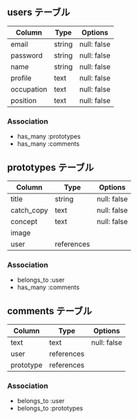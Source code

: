 ## users テーブル

| Column     | Type   | Options     |
| ---------- | ------ | ----------- |
| email      | string | null: false |
| password   | string | null: false |
| name       | string | null: false |
| profile    | text   | null: false |
| occupation | text   | null: false |
| position   | text   | null: false |

### Association

- has_many :prototypes
- has_many :comments


## prototypes テーブル

| Column     | Type       | Options     |
| ---------- | ---------- | ----------- |
| title      | string     | null: false |
| catch_copy | text       | null: false |
| concept    | text       | null: false |
| image      |            |             |
| user       | references |             |

### Association

- belongs_to :user
- has_many :comments


## comments テーブル

| Column    | Type       | Options     |
| --------- | ---------- | ----------- |
| text      | text       | null: false |
| user      | references |             |
| prototype | references |             |

### Association

- belongs_to :user
- belongs_to :prototypes